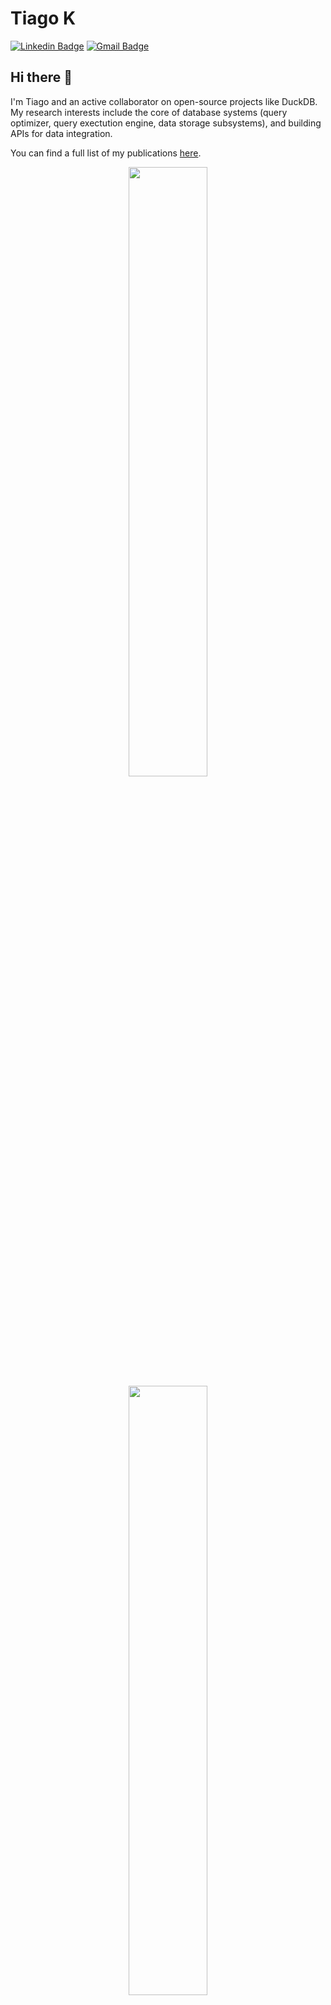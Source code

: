 # Tiago K
[![Linkedin Badge](https://img.shields.io/badge/-tiagokepe-blue?style=flat-square&logo=Linkedin&logoColor=white&link=https://www.linkedin.com/in/tiago-kepe-3b358023/)](https://www.linkedin.com/in/tiago-kepe-3b358023/)
[![Gmail Badge](https://img.shields.io/badge/-tiagokepe@gmail.com-c14438?style=flat-square&logo=Gmail&logoColor=white&link=mailto:tiagokepe@gmail.com)](mailto:tiagokepe@gmail.com)

## Hi there 👋
I'm Tiago and an active collaborator on open-source projects like DuckDB.
My research interests include the core of database systems (query optimizer, query exectution engine, data storage subsystems), and building APIs for data integration.

You can find a full list of my publications [here](https://tiagokepe.github.io/).

<!--
[![Github stats](https://github-readme-stats.vercel.app/api?username=tiagokepe&theme=white-black)]

[![Most Used Languages](https://github-readme-stats.vercel.app/api/top-langs/?username=tiagokepe&layout=compact&langs_count=8)]
-->


<div style="text-align: center">
  <a href="https://tiagokepe.github.io/tiagokepe/">
<!--    <img src="https://github-readme-stats.vercel.app/api?username=tiagokepe&show_icons=true&include_all_commits=true%20&count_private=true&disable_animations=true" width="50%" height="auto"> -->
     <img src="https://github-readme-stats.vercel.app/api?username=tiagokepe" width="50%" height="auto">
  </a>
  <br>
  <a href="https://tiagokepe.github.io/tiagokepe/">
    <img src="https://github-readme-stats.vercel.app/api/top-langs/?username=tiagokepe&layout=compact&disable_animations=true&langs_count=6" width="50%" height="auto">
  </a>
</div>

<!-- [![Visits Badge](https://badges.pufler.dev/visits/)](https://badges.pufler.dev) -->

- 🔭 Currently working on databases
- 🌱 Continually studying Modern C++
- 👯 Often contributing to open source projects like DuckDB
- 📫 How to reach me: tiagokepe@gmail.com
